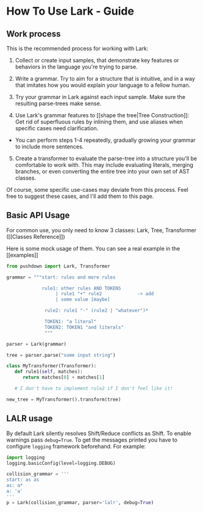 # How To Use Lark - Guide

## Work process

This is the recommended process for working with Lark:

1. Collect or create input samples, that demonstrate key features or behaviors in the language you're trying to parse.

2. Write a grammar. Try to aim for a structure that is intuitive, and in a way that imitates how you would explain your language to a fellow human.

3. Try your grammar in Lark against each input sample. Make sure the resulting parse-trees make sense.

4. Use Lark's grammar features to [[shape the tree|Tree Construction]]: Get rid of superfluous rules by inlining them, and use aliases when specific cases need clarification.

  - You can perform steps 1-4 repeatedly, gradually growing your grammar to include more sentences.

5. Create a transformer to evaluate the parse-tree into a structure you'll be comfortable to work with. This may include evaluating literals, merging branches, or even converting the entire tree into your own set of AST classes.

Of course, some specific use-cases may deviate from this process. Feel free to suggest these cases, and I'll add them to this page.

## Basic API Usage

For common use, you only need to know 3 classes: Lark, Tree, Transformer  ([[Classes Reference]])

Here is some mock usage of them. You can see a real example in the [[examples]]

```python
from pushdown import Lark, Transformer

grammar = """start: rules and more rules

             rule1: other rules AND TOKENS
                  | rule1 "+" rule2             -> add
                  | some value [maybe]

              rule2: rule1 "-" (rule2 | "whatever")*

              TOKEN1: "a literal"
              TOKEN2: TOKEN1 "and literals"
              """

parser = Lark(grammar)

tree = parser.parse("some input string")

class MyTransformer(Transformer):
   def rule1(self, matches):
      return matches[0] + matches[1]

   # I don't have to implement rule2 if I don't feel like it!

new_tree = MyTransformer().transform(tree)
```

## LALR usage

By default Lark silently resolves Shift/Reduce conflicts as Shift. To enable warnings pass `debug=True`. To get the messages printed you have to configure `logging` framework beforehand. For example:

```python
import logging
logging.basicConfig(level=logging.DEBUG)

collision_grammar = '''
start: as as
as: a*
a: 'a'
'''
p = Lark(collision_grammar, parser='lalr', debug=True)
```
